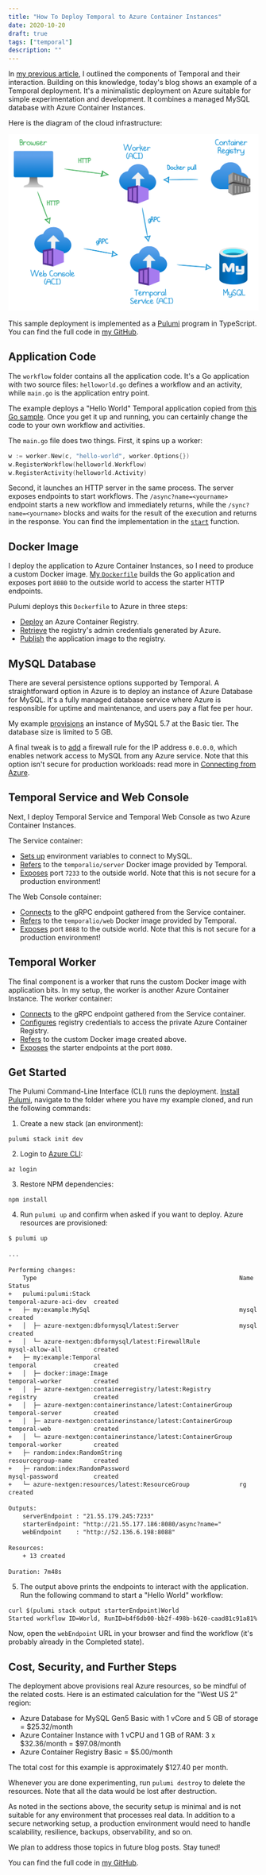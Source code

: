 ```yaml
---
title: "How To Deploy Temporal to Azure Container Instances"
date: 2020-10-20
draft: true
tags: ["temporal"]
description: ""
---
```


In [my previous article](todo), I outlined the components of Temporal and their interaction. Building on this knowledge, today's blog shows an example of a Temporal deployment. It's a minimalistic deployment on Azure suitable for simple experimentation and development. It combines a managed MySQL database with Azure Container Instances.

Here is the diagram of the cloud infrastructure:

![Azure Diagram](./azure.png)

This sample deployment is implemented as a [Pulumi](https://pulumi.com) program in TypeScript. You can find the full code in [my GitHub](https://github.com/mikhailshilkov/temporal-samples/tree/main/azure-aci).

## Application Code

The `workflow` folder contains all the application code. It's a Go application with two source files: `helloworld.go` defines a workflow and an activity, while `main.go` is the application entry point.

The example deploys a "Hello World" Temporal application copied from [this Go sample](https://github.com/temporalio/samples-go/blob/master/helloworld/helloworld.go). Once you get it up and running, you can certainly change the code to your own workflow and activities.

The `main.go` file does two things. First, it spins up a worker:

```go
w := worker.New(c, "hello-world", worker.Options{})
w.RegisterWorkflow(helloworld.Workflow)
w.RegisterActivity(helloworld.Activity)
```

Second, it launches an HTTP server in the same process. The server exposes endpoints to start workflows. The `/async?name=<yourname>` endpoint starts a new workflow and immediately returns, while the `/sync?name=<yourname>` blocks and waits for the result of the execution and returns in the response. You can find the implementation in the [`start`](https://github.com/mikhailshilkov/temporal-samples/blob/33024f614d4a99a7700eacf2142c8ef2b7cea0fc/azure-aci/workflow/main.go#L22) function.

## Docker Image

I deploy the application to Azure Container Instances, so I need to produce a custom Docker image. [My `Dockerfile`](https://github.com/mikhailshilkov/temporal-samples/blob/33024f614d4a99a7700eacf2142c8ef2b7cea0fc/azure-aci/workflow/Dockerfile) builds the Go application and exposes port `8080` to the outside world to access the starter HTTP endpoints.

Pulumi deploys this `Dockerfile` to Azure in three steps:

- [Deploy](https://github.com/mikhailshilkov/temporal-samples/blob/33024f614d4a99a7700eacf2142c8ef2b7cea0fc/azure-aci/temporal.ts#L99-L107) an Azure Container Registry.
- [Retrieve](https://github.com/mikhailshilkov/temporal-samples/blob/33024f614d4a99a7700eacf2142c8ef2b7cea0fc/azure-aci/temporal.ts#L109-L115) the registry's admin credentials generated by Azure.
- [Publish](https://github.com/mikhailshilkov/temporal-samples/blob/33024f614d4a99a7700eacf2142c8ef2b7cea0fc/azure-aci/temporal.ts#L117-L125) the application image to the registry.

## MySQL Database

There are several persistence options supported by Temporal. A straightforward option in Azure is to deploy an instance of Azure Database for MySQL. It's a fully managed database service where Azure is responsible for uptime and maintenance, and users pay a flat fee per hour.

My example [provisions](https://github.com/mikhailshilkov/temporal-samples/blob/f17738aff73ae88e1b5f503790e9247f40f88b38/azure-aci/mysql.ts#L24-L50) an instance of MySQL 5.7 at the Basic tier. The database size is limited to 5 GB.

A final tweak is to [add](https://github.com/mikhailshilkov/temporal-samples/blob/f17738aff73ae88e1b5f503790e9247f40f88b38/azure-aci/mysql.ts#L52-L58) a firewall rule for the IP address `0.0.0.0`, which enables network access to MySQL from any Azure service. Note that this option isn't secure for production workloads: read more in [Connecting from Azure](https://docs.microsoft.com/en-us/azure/mysql/concepts-firewall-rules#connecting-from-azure).

## Temporal Service and Web Console

Next, I deploy Temporal Service and Temporal Web Console as two Azure Container Instances.

The Service container:

- [Sets up](https://github.com/mikhailshilkov/temporal-samples/blob/f17738aff73ae88e1b5f503790e9247f40f88b38/azure-aci/temporal.ts#L34-L43) environment variables to connect to MySQL.
- [Refers](https://github.com/mikhailshilkov/temporal-samples/blob/f17738aff73ae88e1b5f503790e9247f40f88b38/azure-aci/temporal.ts#L56) to the `temporalio/server` Docker image provided by Temporal.
- [Exposes](https://github.com/mikhailshilkov/temporal-samples/blob/f17738aff73ae88e1b5f503790e9247f40f88b38/azure-aci/temporal.ts#L51-L52) port `7233` to the outside world. Note that this is not secure for a production environment!

The Web Console container:

- [Connects](https://github.com/mikhailshilkov/temporal-samples/blob/f17738aff73ae88e1b5f503790e9247f40f88b38/azure-aci/temporal.ts#L91) to the gRPC endpoint gathered from the Service container.
- [Refers](https://github.com/mikhailshilkov/temporal-samples/blob/f17738aff73ae88e1b5f503790e9247f40f88b38/azure-aci/temporal.ts#L82) to the `temporalio/web` Docker image provided by Temporal.
- [Exposes](https://github.com/mikhailshilkov/temporal-samples/blob/f17738aff73ae88e1b5f503790e9247f40f88b38/azure-aci/temporal.ts#L77-L78) port `8088` to the outside world. Note that this is not secure for a production environment!

## Temporal Worker

The final component is a worker that runs the custom Docker image with application bits. In my setup, the worker is another Azure Container Instance. The worker container:

- [Connects](https://github.com/mikhailshilkov/temporal-samples/blob/f17738aff73ae88e1b5f503790e9247f40f88b38/azure-aci/temporal.ts#L152) to the gRPC endpoint gathered from the Service container.
- [Configures](https://github.com/mikhailshilkov/temporal-samples/blob/f17738aff73ae88e1b5f503790e9247f40f88b38/azure-aci/temporal.ts#L136-L140) registry credentials to access the private Azure Container Registry.
- [Refers](https://github.com/mikhailshilkov/temporal-samples/blob/f17738aff73ae88e1b5f503790e9247f40f88b38/azure-aci/temporal.ts#L143) to the custom Docker image created above.
- [Exposes](https://github.com/mikhailshilkov/temporal-samples/blob/f17738aff73ae88e1b5f503790e9247f40f88b38/azure-aci/temporal.ts#L77-L78) the starter endpoints at the port `8080`.

## Get Started

The Pulumi Command-Line Interface (CLI) runs the deployment. [Install Pulumi](https://www.pulumi.com/docs/get-started/install/), navigate to the folder where you have my example cloned, and run the following commands:

1. Create a new stack (an environment):

```
pulumi stack init dev
```

2. Login to [Azure CLI](https://docs.microsoft.com/en-us/cli/azure/install-azure-cli):

```
az login
```

3. Restore NPM dependencies:

```
npm install
```

4. Run `pulumi up` and confirm when asked if you want to deploy. Azure resources are provisioned:

```
$ pulumi up

...

Performing changes:
    Type                                                         Name                    Status      
+   pulumi:pulumi:Stack                                          temporal-azure-aci-dev  created     
+   ├─ my:example:MySql                                          mysql                   created  
+   │  ├─ azure-nextgen:dbformysql/latest:Server                 mysql                   created
+   │  └─ azure-nextgen:dbformysql/latest:FirewallRule           mysql-allow-all         created
+   ├─ my:example:Temporal                                       temporal                created  
+   │  ├─ docker:image:Image                                     temporal-worker         created
+   │  ├─ azure-nextgen:containerregistry/latest:Registry        registry                created
+   │  ├─ azure-nextgen:containerinstance/latest:ContainerGroup  temporal-server         created
+   │  ├─ azure-nextgen:containerinstance/latest:ContainerGroup  temporal-web            created
+   │  └─ azure-nextgen:containerinstance/latest:ContainerGroup  temporal-worker         created
+   ├─ random:index:RandomString                                 resourcegroup-name      created  
+   ├─ random:index:RandomPassword                               mysql-password          created  
+   └─ azure-nextgen:resources/latest:ResourceGroup              rg                      created  

Outputs:
    serverEndpoint : "21.55.179.245:7233"
    starterEndpoint: "http://21.55.177.186:8080/async?name="
    webEndpoint    : "http://52.136.6.198:8088"

Resources:
    + 13 created

Duration: 7m48s
```

5. The output above prints the endpoints to interact with the application. Run the following command to start a "Hello World" workflow:

```
curl $(pulumi stack output starterEndpoint)World
Started workflow ID=World, RunID=b4f6db00-bb2f-498b-b620-caad81c91a81% 
```

Now, open the `webEndpoint` URL in your browser and find the workflow (it's probably already in the Completed state).

## Cost, Security, and Further Steps

The deployment above provisions real Azure resources, so be mindful of the related costs. Here is an estimated calculation for the "West US 2" region:

- Azure Database for MySQL Gen5 Basic with 1 vCore and 5 GB of storage = $25.32/month
- Azure Container Instance with 1 vCPU and 1 GB of RAM: 3 x $32.36/month = $97.08/month
- Azure Container Registry Basic = $5.00/month

The total cost for this example is approximately $127.40 per month.

Whenever you are done experimenting, run `pulumi destroy` to delete the resources. Note that all the data would be lost after destruction.

As noted in the sections above, the security setup is minimal and is not suitable for any environment that processes real data. In addition to a secure networking setup, a production environment would need to handle scalability, resilience, backups, observability, and so on.

We plan to address those topics in future blog posts. Stay tuned!

You can find the full code in [my GitHub](https://github.com/mikhailshilkov/temporal-samples/tree/main/azure-aci).
